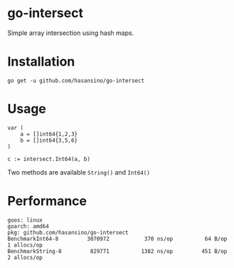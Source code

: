 # go-intersect
Simple array intersection using hash maps.

# Installation

```
go get -u github.com/hasansino/go-intersect
```

# Usage

```
var (
    a = []int64{1,2,3}
    b = []int64{3,5,6}
)

c := intersect.Int64(a, b)
```

Two methods are available `String()` and `Int64()`

# Performance

```
goos: linux
goarch: amd64
pkg: github.com/hasansino/go-intersect
BenchmarkInt64-8    	 3070972	       370 ns/op	      64 B/op	       1 allocs/op
BenchmarkString-8   	  829771	      1382 ns/op	     451 B/op	       2 allocs/op
```